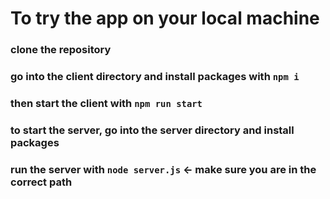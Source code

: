 # To try the app on your local machine

### clone the repository
### go into the client directory and install packages with `npm i`
### then start the client with `npm run start`
### to start the server, go into the server directory and install packages
### run the server with `node server.js` <- make sure you are in the correct path
